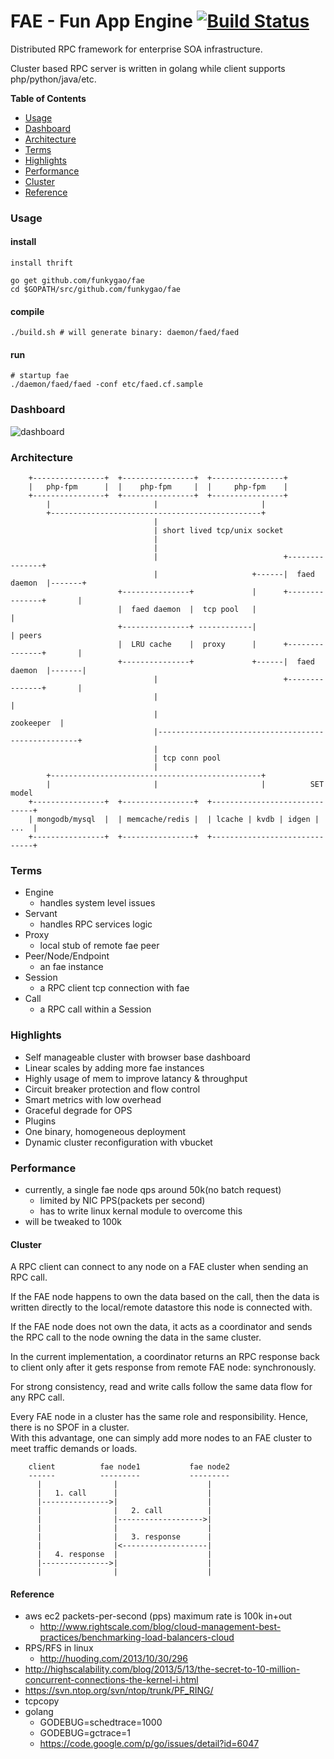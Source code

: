 FAE - Fun App Engine [![Build Status](https://travis-ci.org/funkygao/fae.png?branch=master)](https://travis-ci.org/funkygao/fae)
====================
Distributed RPC framework for enterprise SOA infrastructure.

Cluster based RPC server is written in golang while client supports php/python/java/etc.

**Table of Contents**

- [Usage](#usage)
- [Dashboard](#dashboard)
- [Architecture](#status)
- [Terms](#terms)
- [Highlights](#highlights)
- [Performance](#perf)
- [Cluster](#cluster)
- [Reference](#reference)

### Usage

#### install

    install thrift

    go get github.com/funkygao/fae
    cd $GOPATH/src/github.com/funkygao/fae

#### compile

    ./build.sh # will generate binary: daemon/faed/faed

#### run

    # startup fae
    ./daemon/faed/faed -conf etc/faed.cf.sample
                               
### Dashboard

![dashboard](https://github.com/funkygao/fae/blob/master/contrib/resources/dashboard.png)

### Architecture


        +----------------+  +----------------+  +----------------+
        |   php-fpm      |  |    php-fpm     |  |     php-fpm    |
        +----------------+  +----------------+  +----------------+
            |                       |                       |
            +-----------------------------------------------+
                                    |                        
                                    | short lived tcp/unix socket                        
                                    |                        
                                    |                  
                                    |                            +---------------+
                                    |                     +------|  faed daemon  |-------+
                            +---------------+             |      +---------------+       |
                            |  faed daemon  |  tcp pool   |                              |
                            +---------------+ ------------|                              | peers
                            |  LRU cache    |  proxy      |      +---------------+       |
                            +---------------+             +------|  faed daemon  |-------|
                                    |                            +---------------+       |
                                    |                                                    |
                                    |                                         zookeeper  |
                                    |----------------------------------------------------+
                                    |
                                    | tcp conn pool
                                    |
            +-----------------------------------------------+
            |                       |                       |          SET model
        +----------------+  +----------------+  +------------------------------+
        | mongodb/mysql  |  | memcache/redis |  | lcache | kvdb | idgen | ...  |
        +----------------+  +----------------+  +------------------------------+

### Terms

*   Engine
    - handles system level issues
*   Servant
    - handles RPC services logic
*   Proxy
    - local stub of remote fae peer
*   Peer/Node/Endpoint
    - an fae instance
*   Session
    - a RPC client tcp connection with fae
*   Call
    - a RPC call within a Session

### Highlights

*   Self manageable cluster with browser base dashboard
*   Linear scales by adding more fae instances
*   Highly usage of mem to improve latancy & throughput
*   Circuit breaker protection and flow control
*   Smart metrics with low overhead
*   Graceful degrade for OPS
*   Plugins
*   One binary, homogeneous deployment
*   Dynamic cluster reconfiguration with vbucket

### Performance

*   currently, a single fae node qps around 50k(no batch request)
    - limited by NIC PPS(packets per second)
    - has to write linux kernal module to overcome this
*   will be tweaked to 100k

#### Cluster

A RPC client can connect to any node on a FAE cluster when sending an RPC call.  

If the FAE node happens to own the data based on the call, then the data is written directly to the local/remote datastore this node is connected with.

If the FAE node does not own the data, it acts as a coordinator and sends the RPC call to the node owning the data in the same cluster.

In the current implementation, a coordinator returns an RPC response back to client only after it gets response from remote FAE node: synchronously.

For strong consistency, read and write calls follow the same data flow for any RPC call.

Every FAE node in a cluster has the same role and responsibility. 
Hence, there is no SPOF in a cluster.  
With this advantage, one can simply add more nodes to an FAE cluster to meet traffic demands or loads.


        client          fae node1           fae node2
        ------          ---------           ---------
          |                |                    |
          |   1. call      |                    |
          |--------------->|                    |
          |                |   2. call          |
          |                |------------------->|
          |                |                    |
          |                |   3. response      |
          |                |<-------------------|
          |   4. response  |                    |
          |--------------->|                    |
          |                |                    |


#### Reference

*   aws ec2 packets-per-second (pps) maximum rate is 100k in+out
    - http://www.rightscale.com/blog/cloud-management-best-practices/benchmarking-load-balancers-cloud
*   RPS/RFS in linux
    - http://huoding.com/2013/10/30/296
*   http://highscalability.com/blog/2013/5/13/the-secret-to-10-million-concurrent-connections-the-kernel-i.html
*   https://svn.ntop.org/svn/ntop/trunk/PF_RING/
*   tcpcopy
*   golang
    - GODEBUG=schedtrace=1000
    - GODEBUG=gctrace=1
    - https://code.google.com/p/go/issues/detail?id=6047

